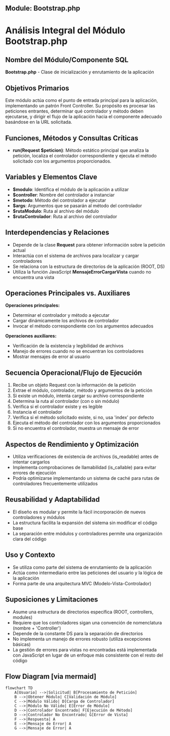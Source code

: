 ## Module: Bootstrap.php

# Análisis Integral del Módulo Bootstrap.php

## Nombre del Módulo/Componente SQL
**Bootstrap.php** - Clase de inicialización y enrutamiento de la aplicación

## Objetivos Primarios
Este módulo actúa como el punto de entrada principal para la aplicación, implementando un patrón Front Controller. Su propósito es procesar las peticiones entrantes, determinar qué controlador y método deben ejecutarse, y dirigir el flujo de la aplicación hacia el componente adecuado basándose en la URL solicitada.

## Funciones, Métodos y Consultas Críticas
- **run(Request $peticion)**: Método estático principal que analiza la petición, localiza el controlador correspondiente y ejecuta el método solicitado con los argumentos proporcionados.

## Variables y Elementos Clave
- **$modulo**: Identifica el módulo de la aplicación a utilizar
- **$controller**: Nombre del controlador a instanciar
- **$metodo**: Método del controlador a ejecutar
- **$args**: Argumentos que se pasarán al método del controlador
- **$rutaModulo**: Ruta al archivo del módulo
- **$rutaControlador**: Ruta al archivo del controlador

## Interdependencias y Relaciones
- Depende de la clase **Request** para obtener información sobre la petición actual
- Interactúa con el sistema de archivos para localizar y cargar controladores
- Se relaciona con la estructura de directorios de la aplicación (ROOT, DS)
- Utiliza la función JavaScript **MensajeErrorCargarVista** cuando no encuentra una vista

## Operaciones Principales vs. Auxiliares
**Operaciones principales:**
- Determinar el controlador y método a ejecutar
- Cargar dinámicamente los archivos de controlador
- Invocar el método correspondiente con los argumentos adecuados

**Operaciones auxiliares:**
- Verificación de la existencia y legibilidad de archivos
- Manejo de errores cuando no se encuentran los controladores
- Mostrar mensajes de error al usuario

## Secuencia Operacional/Flujo de Ejecución
1. Recibe un objeto Request con la información de la petición
2. Extrae el módulo, controlador, método y argumentos de la petición
3. Si existe un módulo, intenta cargar su archivo correspondiente
4. Determina la ruta al controlador (con o sin módulo)
5. Verifica si el controlador existe y es legible
6. Instancia el controlador
7. Verifica si el método solicitado existe, si no, usa 'index' por defecto
8. Ejecuta el método del controlador con los argumentos proporcionados
9. Si no encuentra el controlador, muestra un mensaje de error

## Aspectos de Rendimiento y Optimización
- Utiliza verificaciones de existencia de archivos (is_readable) antes de intentar cargarlos
- Implementa comprobaciones de llamabilidad (is_callable) para evitar errores de ejecución
- Podría optimizarse implementando un sistema de caché para rutas de controladores frecuentemente utilizados

## Reusabilidad y Adaptabilidad
- El diseño es modular y permite la fácil incorporación de nuevos controladores y módulos
- La estructura facilita la expansión del sistema sin modificar el código base
- La separación entre módulos y controladores permite una organización clara del código

## Uso y Contexto
- Se utiliza como parte del sistema de enrutamiento de la aplicación
- Actúa como intermediario entre las peticiones del usuario y la lógica de la aplicación
- Forma parte de una arquitectura MVC (Modelo-Vista-Controlador)

## Suposiciones y Limitaciones
- Asume una estructura de directorios específica (ROOT, controllers, modules)
- Requiere que los controladores sigan una convención de nomenclatura (nombre + 'Controller')
- Depende de la constante DS para la separación de directorios
- No implementa un manejo de errores robusto (utiliza excepciones básicas)
- La gestión de errores para vistas no encontradas está implementada con JavaScript en lugar de un enfoque más consistente con el resto del código
## Flow Diagram [via mermaid]
```mermaid
flowchart TD
    A[Usuario] -->|Solicitud| B[Procesamiento de Petición]
    B -->|Obtener Módulo| C[Validación de Módulo]
    C -->|Módulo Válido| D[Carga de Controlador]
    C -->|Módulo No Válido| E[Error de Módulo]
    D -->|Controlador Encontrado| F[Ejecución de Método]
    D -->|Controlador No Encontrado| G[Error de Vista]
    F -->|Respuesta| A
    E -->|Mensaje de Error| A
    G -->|Mensaje de Error| A
```
